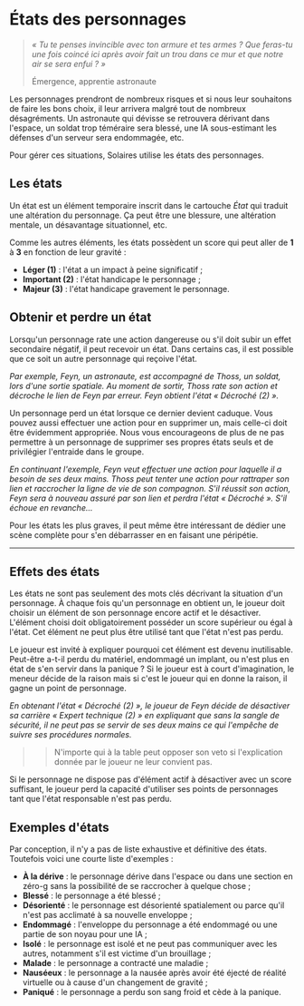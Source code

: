 # États des personnages
> *« Tu te penses invincible avec ton armure et tes armes ? Que feras-tu une fois coincé ici après avoir fait un trou dans ce mur et que notre air se sera enfui ? »*
> 
> Émergence, apprentie astronaute

Les personnages prendront de nombreux risques et si nous leur souhaitons de faire les bons choix, il leur arrivera malgré tout de nombreux désagréments. Un astronaute qui dévisse se retrouvera dérivant dans l'espace, un soldat trop téméraire sera blessé, une IA sous-estimant les défenses d'un serveur sera endommagée, etc.

Pour gérer ces situations, Solaires utilise les états des personnages.

## Les états
Un état est un élément temporaire inscrit dans le cartouche *État* qui traduit une altération du personnage. Ça peut être une blessure, une altération mentale, un désavantage situationnel, etc.

Comme les autres éléments, les états possèdent un score qui peut aller de **1** à **3** en fonction de leur gravité :
* **Léger (1)** : l'état a un impact à peine significatif ;
* **Important (2)** : l'état handicape le personnage ;
* **Majeur (3)** : l'état handicape gravement le personnage.

## Obtenir et perdre un état
Lorsqu'un personnage rate une action dangereuse ou s'il doit subir un effet secondaire négatif, il peut recevoir un état. Dans certains cas, il est possible que ce soit un autre personnage qui reçoive l'état.

*Par exemple, Feyn, un astronaute, est accompagné de Thoss, un soldat, lors d'une sortie spatiale. Au moment de sortir, Thoss rate son action et décroche le lien de Feyn par erreur. Feyn obtient l'état « Décroché (2) ».*

Un personnage perd un état lorsque ce dernier devient caduque. Vous pouvez aussi effectuer une action pour en supprimer un, mais celle-ci doit être évidemment appropriée. Nous vous encourageons de plus de ne pas permettre à un personnage de supprimer ses propres états seuls et de privilégier l'entraide dans le groupe.

*En continuant l'exemple, Feyn veut effectuer une action pour laquelle il a besoin de ses deux mains. Thoss peut tenter une action pour rattraper son lien et raccrocher la ligne de vie de son compagnon. S'il réussit son action, Feyn sera à nouveau assuré par son lien et perdra l'état « Décroché ». S'il échoue en revanche…*

Pour les états les plus graves, il peut même être intéressant de dédier une scène complète pour s'en débarrasser en en faisant une péripétie.

----

## Effets des états
Les états ne sont pas seulement des mots clés décrivant la situation d'un personnage. À chaque fois qu'un personnage en obtient un, le joueur doit choisir un élément de son personnage encore actif et le désactiver. L'élément choisi doit obligatoirement posséder un score supérieur ou égal à l'état. Cet élément ne peut plus être utilisé tant que l'état n'est pas perdu.

Le joueur est invité à expliquer pourquoi cet élément est devenu inutilisable. Peut-être a-t-il perdu du matériel, endommagé un implant, ou n'est plus en état de s'en servir dans la panique ? Si le joueur est à court d'imagination, le meneur décide de la raison mais si c'est le joueur qui en donne la raison, il gagne un point de personnage.

*En obtenant l'état « Décroché (2) », le joueur de Feyn décide de désactiver sa carrière « Expert technique (2) » en expliquant que sans la sangle de sécurité, il ne peut pas se servir de ses deux mains ce qui l'empêche de suivre ses procédures normales.*

>> N'importe qui à la table peut opposer son veto si l'explication donnée par le joueur ne leur convient pas.

Si le personnage ne dispose pas d'élément actif à désactiver avec un score suffisant, le joueur perd la capacité d'utiliser ses points de personnages tant que l'état responsable n'est pas perdu.

## Exemples d'états
Par conception, il n'y a pas de liste exhaustive et définitive des états. Toutefois voici une courte liste d'exemples :
* **À la dérive** : le personnage dérive dans l'espace ou dans une section en zéro-g sans la possibilité de se raccrocher à quelque chose ;
* **Blessé** : le personnage a été blessé ;
* **Désorienté** : le personnage est désorienté spatialement ou parce qu'il n'est pas acclimaté à sa nouvelle enveloppe ;
* **Endommagé** : l'enveloppe du personnage a été endommagé ou une partie de son noyau pour une IA ;
* **Isolé** : le personnage est isolé et ne peut pas communiquer avec les autres, notamment s'il est victime d'un brouillage ;
* **Malade** : le personnage a contracté une maladie ;
* **Nauséeux** : le personnage a la nausée après avoir été éjecté de réalité virtuelle ou à cause d'un changement de gravité ;
* **Paniqué** : le personnage a perdu son sang froid et cède à la panique.
